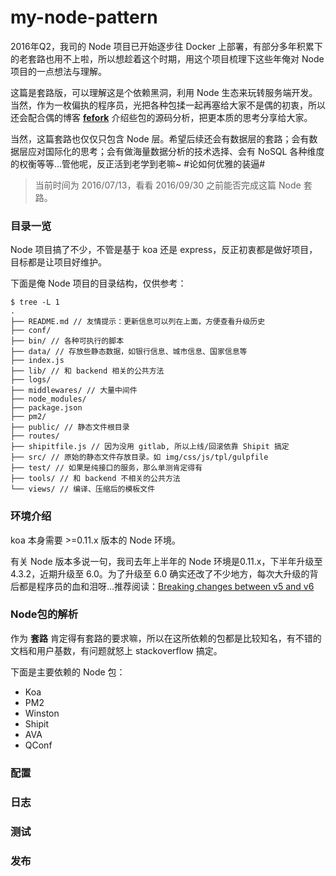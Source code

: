 # my-node-pattern

2016年Q2，我司的 Node 项目已开始逐步往 Docker 上部署，有部分多年积累下的老套路也用不上啦，所以想趁着这个时期，用这个项目梳理下这些年俺对 Node 项目的一点想法与理解。

这篇是套路版，可以理解这是个依赖黑洞，利用 Node 生态来玩转服务端开发。当然，作为一枚偏执的程序员，光把各种包揉一起再塞给大家不是偶的初衷，所以还会配合偶的博客 **[fefork](http://www.fefork.com/)** 介绍些包的源码分析，把更本质的思考分享给大家。

当然，这篇套路也仅仅只包含 Node 层。希望后续还会有数据层的套路；会有数据层应对国际化的思考；会有做海量数据分析的技术选择、会有 NoSQL 各种维度的权衡等等...管他呢，反正活到老学到老嘛~ #论如何优雅的装逼#

> 当前时间为 2016/07/13，看看 2016/09/30 之前能否完成这篇 Node 套路。

### 目录一览

Node 项目搞了不少，不管是基于 koa 还是 express，反正初衷都是做好项目，目标都是让项目好维护。

下面是俺 Node 项目的目录结构，仅供参考：

```
$ tree -L 1
.
├── README.md // 友情提示：更新信息可以列在上面，方便查看升级历史
├── conf/
├── bin/ // 各种可执行的脚本
├── data/ // 存放些静态数据，如银行信息、城市信息、国家信息等
├── index.js
├── lib/ // 和 backend 相关的公共方法
├── logs/
├── middlewares/ // 大量中间件
├── node_modules/
├── package.json
├── pm2/
├── public/ // 静态文件根目录
├── routes/
├── shipitfile.js // 因为没用 gitlab, 所以上线/回滚依靠 Shipit 搞定
├── src/ // 原始的静态文件存放目录。如 img/css/js/tpl/gulpfile
├── test/ // 如果是纯接口的服务，那么单测肯定得有
├── tools/ // 和 backend 不相关的公共方法
└── views/ // 编译、压缩后的模板文件
```

### 环境介绍



koa 本身需要 >=0.11.x 版本的 Node 环境。

有关 Node 版本多说一句，我司去年上半年的 Node 环境是0.11.x，下半年升级至 4.3.2，近期升级至 6.0。为了升级至 6.0 确实还改了不少地方，每次大升级的背后都是程序员的血和泪呀...推荐阅读：[Breaking changes between v5 and v6](https://github.com/nodejs/node/wiki/Breaking-changes-between-v5-and-v6)

### Node包的解析

作为 **套路** 肯定得有套路的要求嘛，所以在这所依赖的包都是比较知名，有不错的文档和用户基数，有问题就怒上 stackoverflow 搞定。

下面是主要依赖的 Node 包：
- Koa
- PM2
- Winston
- Shipit
- AVA
- QConf

### 配置

### 日志

### 测试

### 发布
